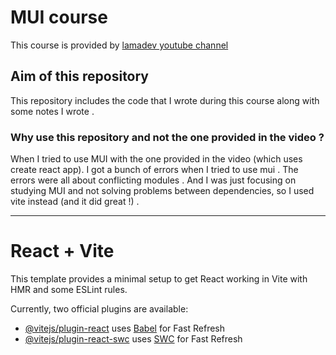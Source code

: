 # MUI course
This course is provided by [lamadev youtube channel](https://www.youtube.com/watch?v=fzxEECHnsvU&pp=ygUMbXVpIGxhbWEgZGV2)

## Aim of this repository
This repository includes the code that I wrote during this course along with some notes I wrote .

### Why use this repository and not the one provided in the video ?
When I tried to use MUI with the one provided in the video (which uses create react app). I got a bunch of errors when I tried to use mui . The errors were all about conflicting modules . And I was just focusing on studying MUI and not solving problems between dependencies, so I used vite instead (and it did great !) .

---

# React + Vite

This template provides a minimal setup to get React working in Vite with HMR and some ESLint rules.

Currently, two official plugins are available:

- [@vitejs/plugin-react](https://github.com/vitejs/vite-plugin-react/blob/main/packages/plugin-react/README.md) uses [Babel](https://babeljs.io/) for Fast Refresh
- [@vitejs/plugin-react-swc](https://github.com/vitejs/vite-plugin-react-swc) uses [SWC](https://swc.rs/) for Fast Refresh
